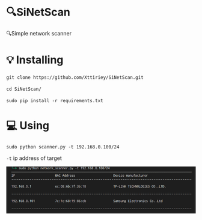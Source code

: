 # :mag:SiNetScan
:mag:Simple network scanner

# :bulb: Installing
`git clone https://github.com/Xttiriey/SiNetScan.git`

`cd SiNetScan/`

`sudo pip install -r requirements.txt`

# :computer: Using

`sudo python scanner.py -t 192.168.0.100/24`

`-t` ip address of target

![alt text](img1.png)
